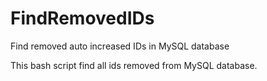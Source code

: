 # FindRemovedIDs
Find removed auto increased IDs in MySQL database

This bash script find all ids removed from MySQL database.
